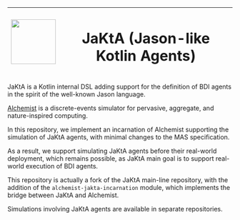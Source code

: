 
| <img src="/site/static/images/logo.svg"  width="100"> | <h1>JaKtA (Jason-like Kotlin Agents)</h1> |
|:-:|:-:|

JaKtA is a Kotlin internal DSL adding support for the definition of BDI agents in the spirit of the well-known Jason language.

[Alchemist](https://github.com/AlchemistSimulator/Alchemist) is a discrete-events simulator for pervasive, aggregate, and nature-inspired computing.

In this repository,
we implement an incarnation of Alchemist supporting the simulation of JaKtA agents,
with minimal changes to the MAS specification.

As a result, 
we support simulating JaKtA agents before their real-world deployment,
which remains possible, as JaKtA main goal is to support real-world execution of BDI agents.

This repository is actually a fork of the JaKtA main-line repository,
with the addition of the `alchemist-jakta-incarnation` module,
which implements the bridge between JaKtA and Alchemist.

Simulations involving JaKtA agents are available in separate repositories.
